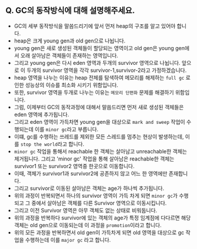 ## Q. GC의 동작방식에 대해 설명해주세요.
* GC의 세부 동작방식을 말씀드리기에 앞서 먼저 heap의 구조를 알고 있어야 합니다. 
* heap은 크게 young gen과 old gen으로 나뉩니다.
* young gen은 새로 생성된 객체들이 할당되는 영역이고 old gen은 young gen에서 오래 살아남은 객체들이 존재하는 영역입니다.
* 그리고 young gen은 다시 eden 영역과 두개의 survivor 영역으로 나뉩니다. 앞으로 이 두개의 survivor 영역을 각각 survivor-1,survivor-2라고 가정하겠습니다.
* heap 영역을 나누는 이유는 heap 전체를 탐색하여 메모리를 해제하는 `full gc` 로 인한 성능상의 이슈를 최소화 시키기 위함입니다.
* 또한, survivor 영역을 두개로 나누는 이유는 `메모리 단편화` 문제를 해결하기 위함입니다.
* 그럼, 이제부터 GC의 동작과정에 대해서 말씀드리면 먼저 새로 생성된 객체들은 eden 영역에 추가됩니다. 
* 그리고 eden 영역이 가득차면 young gen을 대상으로 `mark and sweep` 작업이 수행되는데 이를 `minor gc`라고 부릅니다.
* 이떄, gc를 수행하는 쓰레드를 제외한 모든 스레드를 멈추는 현상이 발생하는데, 이를 `stop the world`라고 합니다.
* `minor gc` 작업을 통해서 reachable 한 객체는 살아남고 unreachable한 객체는 제거됩니다. 그리고 'minor gc' 작업을 통해 살아남은 reachable한 객체는 survivor1 또는 survivor2 영역중 한곳으로 이동합니다.
* 이때, 객체가 survivor1과 survivor2에 공존하지 않고 어느 한 영역에만 존재합니다.
* 그리고 survivor로 이동된 살아남은 객체는 age가 하나씩 추가됩니다.
* 위의 과정이 반복되면서 하나의 survivor 영역이 가득 차게 되면 `minor gc`가 수행되고 그 중에서 살아남은 객체를 다른 Survivor 영역으로 이동시킵니다. 
* 그리고 이전 Survivor 영역은 아무 객체도 없는 상태로 비워둡니다.
* 위의 과정을 반복하다 survivor에 있는 객체의 age가 특정 임계점에 다다르면 해당 객체는 old gen으로 이동되는데 이 과정을 `promotion`이라고 합니다.
* 위의 모든 과정을 반복하면서 old gen이 가득차게 되면 old 영역을 대상으로 gc 작업을 수행하는데 이를 `major gc` 라고 합니다.
